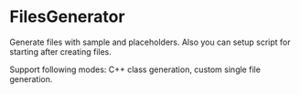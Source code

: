 # FilesGenerator
Generate files with sample and placeholders. Also you can setup script for starting after creating files.

Support following modes: C++ class generation, custom single file generation.
